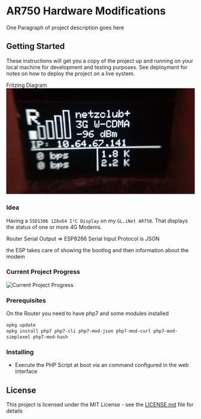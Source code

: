 # AR750 Hardware Modifications
One Paragraph of project description goes here

## Getting Started

These instructions will get you a copy of the project up and running on your local machine for development and testing purposes. See deployment for notes on how to deploy the project on a live system.

Fritzing Diagram
![Fritzing Diagram](https://github.com/cuddlycheetah/AR750-Hardware-Modifications/blob/readme-update-1/image.png?raw=true)



### Idea

Having a `SSD1306 128x64 I²C Display` on my `GL.iNet AR750`. That displays the status of one or more 4G Modems.

Router Serial Output => ESP8266 Serial Input
Protocol is JSON

the ESP takes care of showing the bootlog and then information about the modem


### Current Project Progress
![Current Project Progress](https://i.imgur.com/eydpBWI.jpg)



### Prerequisites

On the Router you need to have php7 and some modules installed
```
opkg update
opkg install php7 php7-cli php7-mod-json php7-mod-curl php7-mod-simplexml php7-mod-hash
```

### Installing
* Execute the PHP Script at boot via an command configured in the web interface

## License

This project is licensed under the MIT License - see the [LICENSE.md](LICENSE.md) file for details
